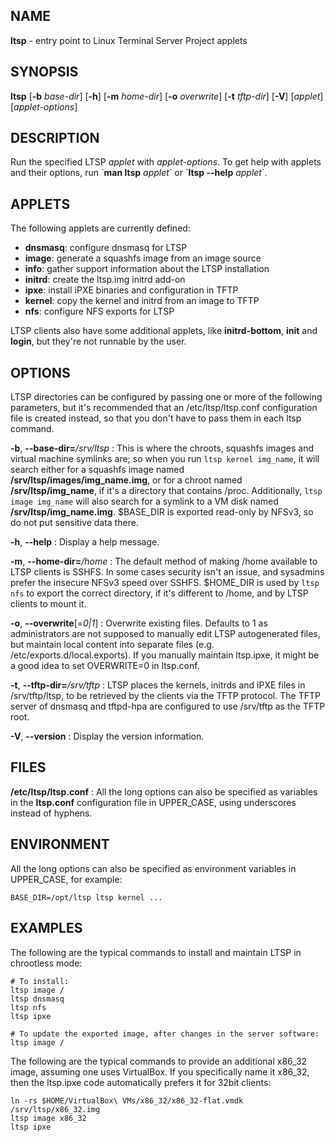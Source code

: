 ## NAME
**ltsp** - entry point to Linux Terminal Server Project applets

## SYNOPSIS
**ltsp** [**-b** _base-dir_] [**-h**] [**-m** _home-dir_] [**-o** _overwrite_] [**-t** _tftp-dir_] [**-V**] [_applet_] [_applet-options_]

## DESCRIPTION
Run the specified LTSP _applet_ with _applet-options_. To get help with applets and their options, run \`**man ltsp** _applet_\` or \`**ltsp --help** _applet_\`.

## APPLETS
The following applets are currently defined:

 - **dnsmasq**: configure dnsmasq for LTSP
 - **image**: generate a squashfs image from an image source
 - **info**: gather support information about the LTSP installation
 - **initrd**: create the ltsp.img initrd add-on
 - **ipxe**: install iPXE binaries and configuration in TFTP
 - **kernel**: copy the kernel and initrd from an image to TFTP
 - **nfs**: configure NFS exports for LTSP

LTSP clients also have some additional applets, like **initrd-bottom**,
**init** and **login**, but they're not runnable by the user.

## OPTIONS
LTSP directories can be configured by passing one or more of the following
parameters, but it's recommended that an /etc/ltsp/ltsp.conf configuration
file is created instead, so that you don't have to pass them in each ltsp
command.

**-b**, **--base-dir=**_/srv/ltsp_
: This is where the chroots, squashfs images and virtual machine symlinks are;
so when you run `ltsp kernel img_name`, it will search either for a squashfs
image named **/srv/ltsp/images/img_name.img**, or for a chroot named
**/srv/ltsp/img_name**, if it's a directory that contains /proc. Additionally,
`ltsp image img_name` will also search for a symlink to a VM disk named
**/srv/ltsp/img_name.img**. $BASE_DIR is exported read-only by NFSv3, so do
not put sensitive data there.

**-h**, **--help**
:  Display a help message.

**-m**, **--home-dir=**_/home_
: The default method of making /home available to LTSP clients is SSHFS.
In some cases security isn't an issue, and sysadmins prefer the insecure
NFSv3 speed over SSHFS. $HOME_DIR is used by `ltsp nfs` to export the correct
directory, if it's different to /home, and by LTSP clients to mount it.

**-o**, **--overwrite**[=_0|1_]
: Overwrite existing files. Defaults to 1 as administrators are not supposed
to manually edit LTSP autogenerated files, but maintain local content into
separate files (e.g. /etc/exports.d/local.exports). If you manually maintain
ltsp.ipxe, it might be a good idea to set OVERWRITE=0 in ltsp.conf.

**-t**, **--tftp-dir=**_/srv/tftp_
: LTSP places the kernels, initrds and iPXE files in /srv/tftp/ltsp, to be
retrieved by the clients via the TFTP protocol. The TFTP server of dnsmasq
and tftpd-hpa are configured to use /srv/tftp as the TFTP root.

**-V**, **--version**
: Display the version information.

## FILES
**/etc/ltsp/ltsp.conf**
: All the long options can also be specified as variables in the **ltsp.conf** configuration file in UPPER_CASE, using underscores instead of hyphens.

## ENVIRONMENT
All the long options can also be specified as environment variables in
UPPER_CASE, for example:

```shell
BASE_DIR=/opt/ltsp ltsp kernel ...
```

## EXAMPLES
The following are the typical commands to install and maintain LTSP in
chrootless mode:

```shell
# To install:
ltsp image /
ltsp dnsmasq
ltsp nfs
ltsp ipxe

# To update the exported image, after changes in the server software:
ltsp image /
```

The following are the typical commands to provide an additional x86_32
image, assuming one uses VirtualBox. If you specifically name it x86_32,
then the ltsp.ipxe code automatically prefers it for 32bit clients:

```shell
ln -rs $HOME/VirtualBox\ VMs/x86_32/x86_32-flat.vmdk /srv/ltsp/x86_32.img
ltsp image x86_32
ltsp ipxe
```
